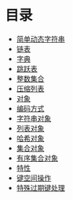 # 目录

- [简单动态字符串](/数据库/Redis/105-原理简析/1051-简单动态字符串.md) </br>
- [链表](/数据库/Redis/105-原理简析/1052-链表.md) </br>
- [字典](/数据库/Redis/105-原理简析/1053-字典.md) </br>
- [跳跃表](/数据库/Redis/105-原理简析/1054-跳跃表.md) </br>
- [整数集合](/数据库/Redis/105-原理简析/1055-整数集合.md) </br>
- [压缩列表](/数据库/Redis/105-原理简析/1056-压缩列表.md) </br>
- [对象](/数据库/Redis/105-原理简析/1057-对象.md) </br>
- [编码方式](/数据库/Redis/105-原理简析/1058-编码方式.md) </br>
- [字符串对象](/数据库/Redis/105-原理简析/1059-字符串对象.md) </br>
- [列表对象](/数据库/Redis/105-原理简析/10510-列表对象.md) </br>
- [哈希对象](/数据库/Redis/105-原理简析/10511-哈希对象.md) </br>
- [集合对象](/数据库/Redis/105-原理简析/10512-集合对象.md) </br>
- [有序集合对象](/数据库/Redis/105-原理简析/10513-有序集合对象.md) </br>
- [特性](/数据库/Redis/105-原理简析/10514-特性.md) </br>
- [键空间操作](/数据库/Redis/105-原理简析/10515-键空间操作.md) </br>
- [特殊过期键处理](/数据库/Redis/105-原理简析/10516-特殊过期键处理.md) </br>